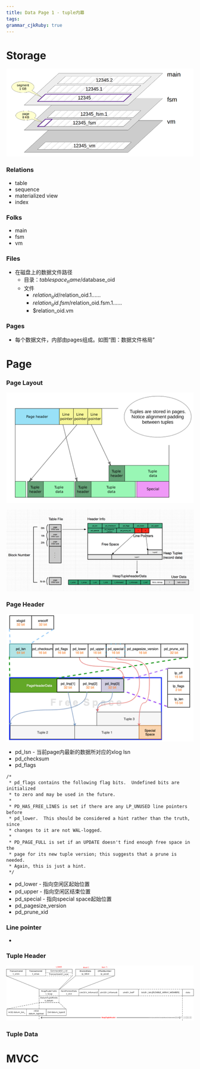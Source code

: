 ```yaml
---
title: Data Page 1 - tuple内幕
tags: 
grammar_cjkRuby: true
---
```

# Storage
![图：数据文件格局](./images/Screenshot_from_2022-04-20_20-51-06.png)


### Relations
- table
- sequence
- materialized view
- index


### Folks
- main
- fsm
- vm

### Files
- 在磁盘上的数据文件路径
	- 目录：$tablespace_name/$database_oid
	- 文件
		- $relation_oid/$relation_oid.1......
		- $relation_oid.fsm/$relation_oid.fsm.1......
		- $relation_oid.vm

### Pages
- 每个数据文件，内部由pages组成。如图“图：数据文件格局”
# Page
### Page Layout

![page inner layout](./images/Screenshot_from_2022-04-20_16-39-35.png)

![table - page - tuple三级关系图](./images/1650894154257.png)
### Page Header
![page header field图](./images/1650895897771.png)

- pd_lsn - 当前page内最新的数据所对应的xlog lsn
- pd_checksum
- pd_flags 
 ```
 /*
  * pd_flags contains the following flag bits.  Undefined bits are initialized
  * to zero and may be used in the future.
  *
  * PD_HAS_FREE_LINES is set if there are any LP_UNUSED line pointers before
  * pd_lower.  This should be considered a hint rather than the truth, since
  * changes to it are not WAL-logged.
  *
  * PD_PAGE_FULL is set if an UPDATE doesn't find enough free space in the
  * page for its new tuple version; this suggests that a prune is needed.
  * Again, this is just a hint.
  */
```
- pd_lower - 指向空闲区起始位置
- pd_upper - 指向空闲区结束位置
- pd_special - 指向special space起始位置
- pd_pagesize_version
- pd_prune_xid


### Line pointer
- 

### Tuple Header
![fields in tuple header](./images/1650894403055.png)

### Tuple Data

# MVCC
